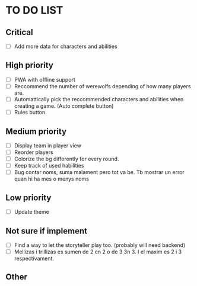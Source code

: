 # TO DO LIST

## Critical

- [ ] Add more data for characters and abilities

## High priority

- [ ] PWA with offline support
- [ ] Reccommend the number of werewolfs depending of how many players are.
- [ ] Automattically pick the reccommended characters and abilities when creating a game. (Auto complete button)
- [ ] Rules button.

## Medium priority

- [ ] Display team in player view
- [ ] Reorder players
- [ ] Colorize the bg differently for every round.
- [ ] Keep track of used habilities
- [ ] Bug contar noms, suma malament pero tot va be. Tb mostrar un error quan hi ha mes o menys noms

## Low priority

- [ ] Update theme

## Not sure if implement

- [ ] Find a way to let the storyteller play too. (probably will need backend)
- [ ] Mellizas i trillizas es sumen de 2 en 2 o de 3 3n 3. I el maxim es 2 i 3 respectivament.

## Other
